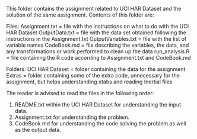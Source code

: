 This folder contains the assignment related to UCI HAR Dataset and the solution of the same assignment.
Contents of this folder are:

Files:
Assignment.txt      = file with the instructions on what to do with the UCI HAR Dataset
OutputData.txt      = file with the data set obtained following the instructions in the Assignment.txt
OutputVariables.txt = file with the list of variable names
CodeBook.md 	      = file describing the variables, the data, and any transformations or work performed to clean up the data
run_analysis.R 	    = file containing the R code according to Assignment.txt and CodeBook.md

Folders:
UCI HAR Dataset     = folder containing the data for the assignment
Extras 		          = folder containing some of the extra code, unnecessary for the assignment, but helps understanding xtabs and reading Inertial files


The reader is advised to read the files in the following order:
1) README.txt within the UCI HAR Dataset for understanding the input data.
2) Assignment.txt for understanding the problem.
3) CodeBook.md for understanding the code solving the problem as well as the output data.
